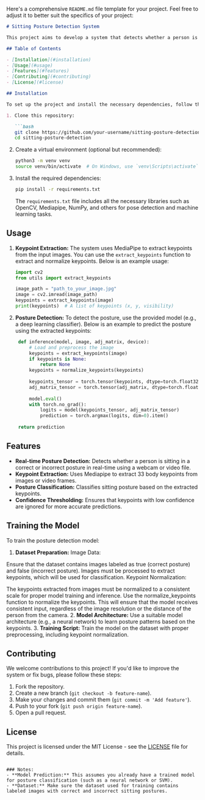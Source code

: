 Here's a comprehensive `README.md` file template for your project. Feel free to adjust it to better suit the specifics of your project:

```markdown
# Sitting Posture Detection System

This project aims to develop a system that detects whether a person is sitting in a correct or incorrect posture using keypoints extracted from images or video streams. The system leverages Mediapipe for keypoint extraction and custom algorithms for classification based on the extracted data.

## Table of Contents

- [Installation](#installation)
- [Usage](#usage)
- [Features](#features)
- [Contributing](#contributing)
- [License](#license)

## Installation

To set up the project and install the necessary dependencies, follow these steps:

1. Clone this repository:

   ```bash
   git clone https://github.com/your-username/sitting-posture-detection.git
   cd sitting-posture-detection
   ```

2. Create a virtual environment (optional but recommended):

   ```bash
   python3 -m venv venv
   source venv/bin/activate  # On Windows, use `venv\Scripts\activate`
   ```

3. Install the required dependencies:

   ```bash
   pip install -r requirements.txt
   ```

   The `requirements.txt` file includes all the necessary libraries such as OpenCV, Mediapipe, NumPy, and others for pose detection and machine learning tasks.

## Usage

1. **Keypoint Extraction:**
   The system uses MediaPipe to extract keypoints from the input images. You can use the `extract_keypoints` function to extract and normalize keypoints. Below is an example usage:

   ```python
   import cv2
   from utils import extract_keypoints

   image_path = "path_to_your_image.jpg"
   image = cv2.imread(image_path)
   keypoints = extract_keypoints(image)
   print(keypoints)  # A list of keypoints (x, y, visibility)
   ```

2. **Posture Detection:**
   To detect the posture, use the provided model (e.g., a deep learning classifier). Below is an example to predict the posture using the extracted keypoints:

   ```python
    def inference(model, image, adj_matrix, device):
        # Load and preprocess the image
        keypoints = extract_keypoints(image)
        if keypoints is None:
            return None
        keypoints = normalize_keypoints(keypoints)
        
        keypoints_tensor = torch.tensor(keypoints, dtype=torch.float32, device=device)
        adj_matrix_tensor = torch.tensor(adj_matrix, dtype=torch.float32, device=device)
        
        model.eval()
        with torch.no_grad():
            logits = model(keypoints_tensor, adj_matrix_tensor) 
            prediction = torch.argmax(logits, dim=0).item() 
    
    return prediction
   ```


## Features

- **Real-time Posture Detection:** Detects whether a person is sitting in a correct or incorrect posture in real-time using a webcam or video file.
- **Keypoint Extraction:** Uses Mediapipe to extract 33 body keypoints from images or video frames.
- **Posture Classification:** Classifies sitting posture based on the extracted keypoints.
- **Confidence Thresholding:** Ensures that keypoints with low confidence are ignored for more accurate predictions.

## Training the Model

To train the posture detection model:

1. **Dataset Preparation:**
Image Data:

Ensure that the dataset contains images labeled as true (correct posture) and false (incorrect posture).
Images must be processed to extract keypoints, which will be used for classification.
Keypoint Normalization:

The keypoints extracted from images must be normalized to a consistent scale for proper model training and inference.
Use the normalize_keypoints function to normalize the keypoints. This will ensure that the model receives consistent input, regardless of the image resolution or the distance of the person from the camera.
2. **Model Architecture:** Use a suitable model architecture (e.g., a neural network) to learn posture patterns based on the keypoints.
3. **Training Script:** Train the model on the dataset with proper preprocessing, including keypoint normalization.

## Contributing

We welcome contributions to this project! If you'd like to improve the system or fix bugs, please follow these steps:

1. Fork the repository.
2. Create a new branch (`git checkout -b feature-name`).
3. Make your changes and commit them (`git commit -m 'Add feature'`).
4. Push to your fork (`git push origin feature-name`).
5. Open a pull request.

## License

This project is licensed under the MIT License - see the [LICENSE](LICENSE) file for details.
```

### Notes:
- **Model Prediction:** This assumes you already have a trained model for posture classification (such as a neural network or SVM).
- **Dataset:** Make sure the dataset used for training contains labeled images with correct and incorrect sitting postures.

